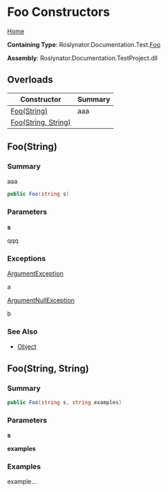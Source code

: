 # Foo Constructors

[Home](../../../../../README.md#_top)

**Containing Type**: Roslynator\.Documentation\.Test\.[Foo](../README.md#_top)

**Assembly**: Roslynator\.Documentation\.TestProject\.dll

## Overloads

| Constructor | Summary |
| ----------- | ------- |
| [Foo(String)](#Roslynator_Documentation_Test_Foo__ctor_System_String_) | aaa |
| [Foo(String, String)](#Roslynator_Documentation_Test_Foo__ctor_System_String_System_String_) | |

## Foo\(String\) <a name="Roslynator_Documentation_Test_Foo__ctor_System_String_"></a>

### Summary

aaa

```csharp
public Foo(string s)
```

### Parameters

**s**

qqq

### Exceptions

[ArgumentException](https://docs.microsoft.com/en-us/dotnet/api/system.argumentexception)

a

[ArgumentNullException](https://docs.microsoft.com/en-us/dotnet/api/system.argumentnullexception)

b

### See Also

* [Object](https://docs.microsoft.com/en-us/dotnet/api/system.object)

## Foo\(String, String\) <a name="Roslynator_Documentation_Test_Foo__ctor_System_String_System_String_"></a>

### Summary

```csharp
public Foo(string s, string examples)
```

### Parameters

**s**

**examples**

### Examples

example\.\.\.